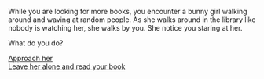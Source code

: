 While you are looking for more books, you encounter a bunny girl walking around and waving at random people. As she walks around in the library like nobody is watching her, she walks by you. She notice you staring at her. 
  
What do you do?  
  
[Approach her](approach-her.md)  
[Leave her alone and read your book](../shield-arc/open-book.md)  

